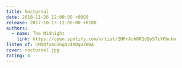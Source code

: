 ```yaml
---
title: Nocturnal
date: 2018-11-26 12:00:00 +0000
release: 2017-10-13 12:00:00 +0100
authors:
  - name: The Midnight
    link: https://open.spotify.com/artist/2NFrAuh8RQdQoS7iYFbckw
listen_of: 5MDQfxmG16gD34X0gUZW6A
cover: nocturnal.jpg
rating: 4
---
```

